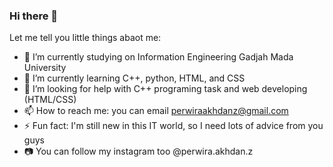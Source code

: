 ### Hi there 👋
Let me tell you little things abaot me:
- 🔭 I’m currently studying on Information Engineering Gadjah Mada University
- 🌱 I’m currently learning C++, python, HTML, and CSS
- 🤔 I’m looking for help with C++ programing task and web developing (HTML/CSS)
- 📫 How to reach me: you can email perwiraakhdanz@gmail.com
- ⚡ Fun fact: I'm still new in this IT world, so I need lots of advice from you guys
- 📷 You can follow my instagram too @perwira.akhdan.z
